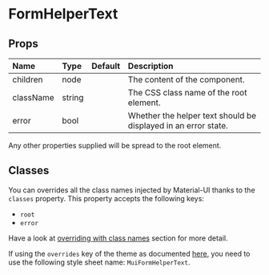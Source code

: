 FormHelperText
=========



## Props
| Name | Type | Default | Description |
|:-----|:-----|:--------|:------------|
| children | node |  | The content of the component. |
| className | string |  | The CSS class name of the root element. |
| error | bool |  | Whether the helper text should be displayed in an error state. |

Any other properties supplied will be spread to the root element.
## Classes

You can overrides all the class names injected by Material-UI thanks to the `classes` property.
This property accepts the following keys:
- `root`
- `error`

Have a look at [overriding with class names](/customization/overrides#overriding-with-class-names)
section for more detail.

If using the `overrides` key of the theme as documented
[here](/customization/themes#customizing-all-instances-of-a-component-type),
you need to use the following style sheet name: `MuiFormHelperText`.
